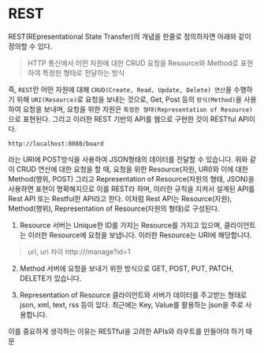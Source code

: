 # REST

REST(REpresentational State Transfer)의 개념을 한줄로 정의하자면 아래와 같이 정의할 수 있다.

> HTTP 통신에서 어떤 자원에 대한 CRUD 요청을 Resource와 Method로 표현하여 특정한 형태로 전달하는 방식

즉, `REST`란 어떤 자원에 대해 `CRUD(Create, Read, Update, Delete) 연산`을 수행하기 위해 `URI(Resource)`로 요청을 보내는 것으로, Get, Post 등의 `방식(Method)`을 사용하여 요청을 보내며, 요청을 위한 자원은 `특정한 형태(Representation of Resource)`으로 표현된다. 그리고 이러한 REST 기반의 API를 웹으로 구현한 것이 RESTful API이다.

`http://localhost:8080/board`

라는 URI에 POST방식을 사용하여 JSON형태의 데이터를 전달할 수 있습니다. 위와 같이 CRUD 연산에 대한 요청을 할 때, 요청을 위한 Resource(자원, URI)와 이에 대한 Method(행위, POST) 그리고 Representation of Resource(자원의 형태, JSON)을 사용하면 표현이 명확해지므로 이를 REST라 하며, 이러한 규칙을 지켜서 설계된 API를 Rest API 또는 Restful한 API라고 한다. 이처럼 Rest API는 Resource(자원), Method(행위), Representation of Resource(자원의 형태)로 구성된다.

1. Resource
   서버는 Unique한 ID를 가지는 Resource를 가지고 있으며, 클라이언트는 이러한 Resource에 요청을 보냅니다. 이러한 Resource는 URI에 해당합니다.

> url, uri 차이
> http:///manage?id=1

2. Method
   서버에 요청을 보내기 위한 방식으로 GET, POST, PUT, PATCH, DELETE가 있습니다.

3. Representation of Resource
   클라이언트와 서버가 데이터를 주고받는 형태로 json, xml, text, rss 등이 있다. 최근에는 Key, Value를 활용하는 json을 주로 사용합니다.

이를 중요하게 생각하는 이유는 RESTful을 고려한 APIs와 라우트를 만들어야 하기 때문
